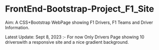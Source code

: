 # FrontEnd-Bootstrap-Project_F1_Site

Aim:
A CSS+Bootstrap WebPage showing F1 Drivers, F1 Teams and Driver Information.

Latest Update:
Sept 8, 2023 :- For now Only Drivers Page showing 10 driverswith a responsive site and a nice gradient background. 
